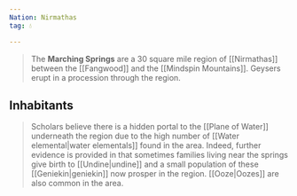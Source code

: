 ```yaml
---
Nation: Nirmathas
tag: 💧

---
```


> The **Marching Springs** are a 30 square mile region of [[Nirmathas]] between the [[Fangwood]] and the [[Mindspin Mountains]]. Geysers erupt in a procession through the region.


## Inhabitants

> Scholars believe there is a hidden portal to the [[Plane of Water]] underneath the region due to the high number of [[Water elemental|water elementals]] found in the area. Indeed, further evidence is provided in that sometimes families living near the springs give birth to [[Undine|undine]] and a small population of these [[Geniekin|geniekin]] now prosper in the region.
> [[Ooze|Oozes]] are also common in the area.








